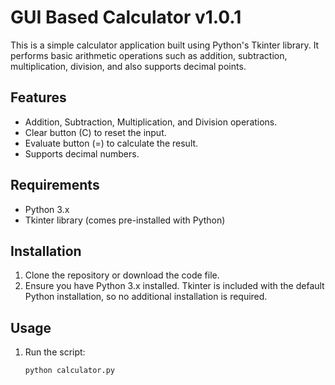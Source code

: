 # GUI Based Calculator v1.0.1

This is a simple calculator application built using Python's Tkinter library. It performs basic arithmetic operations such as addition, subtraction, multiplication, division, and also supports decimal points.

## Features

- Addition, Subtraction, Multiplication, and Division operations.
- Clear button (C) to reset the input.
- Evaluate button (=) to calculate the result.
- Supports decimal numbers.

## Requirements

- Python 3.x
- Tkinter library (comes pre-installed with Python)

## Installation

1. Clone the repository or download the code file.
2. Ensure you have Python 3.x installed. Tkinter is included with the default Python installation, so no additional installation is required.

## Usage

1. Run the script:
   ```bash
   python calculator.py
